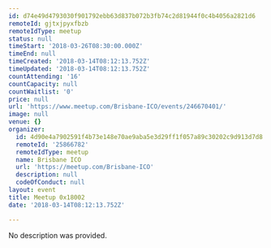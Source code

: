 ```yaml
---
id: d74e49d4793030f901792ebb63d837b072b3fb74c2d81944f0c4b4056a2821d6
remoteId: gjtxjpyxfbzb
remoteIdType: meetup
status: null
timeStart: '2018-03-26T08:30:00.000Z'
timeEnd: null
timeCreated: '2018-03-14T08:12:13.752Z'
timeUpdated: '2018-03-14T08:12:13.752Z'
countAttending: '16'
countCapacity: null
countWaitlist: '0'
price: null
url: 'https://www.meetup.com/Brisbane-ICO/events/246670401/'
image: null
venue: {}
organizer:
  id: 4d90e4a7902591f4b73e148e70ae9aba5e3d29ff1f057a89c30202c9d913d7d8
  remoteId: '25866782'
  remoteIdType: meetup
  name: Brisbane ICO
  url: 'https://meetup.com/Brisbane-ICO'
  description: null
  codeOfConduct: null
layout: event
title: Meetup 0x18002
date: '2018-03-14T08:12:13.752Z'

---
```

No description was provided.
